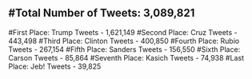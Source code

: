 #Total Number of Tweets: 3,089,821 
---
#First Place: Trump Tweets - 1,621,149
#Second Place: Cruz Tweets - 443,498
#Third Place: Clinton Tweets - 400,850
#Fourth Place: Rubio Tweets - 267,154
#Fifth Place: Sanders Tweets - 156,550
#Sixth Place: Carson Tweets - 85,864
#Seventh Place: Kasich Tweets - 74,938
#Last Place: Jeb! Tweets - 39,825
